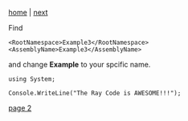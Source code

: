 [home](./page01.md) | [next](./page02.md)


Find 

```
<RootNamespace>Example3</RootNamespace>
<AssemblyName>Example3</AssemblyName>
```
and change **Example** to your spcific name.
```
using System;
```


```
Console.WriteLine("The Ray Code is AWESOME!!!");
```


[page 2](./page02.md)
